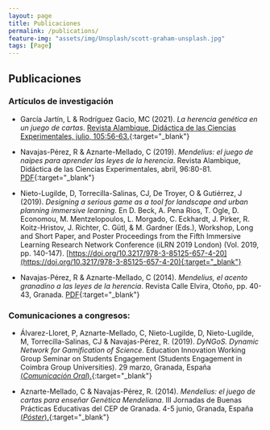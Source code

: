 ```yaml
---
layout: page
title: Publicaciones
permalink: /publications/
feature-img: "assets/img/Unsplash/scott-graham-unsplash.jpg"
tags: [Page]
---
```


## Publicaciones

### Artículos de investigación 

* García Jartín, L & Rodríguez Gacio, MC (2021). *La herencia genética en un juego de cartas*. [Revista Alambique, Didáctica de las Ciencias Experimentales, julio, 105:56-63.](https://www.grao.com/es/producto/la-herencia-genetica-en-un-juego-de-cartas-al10596979){:target="_blank"}

* Navajas-Pérez, R & Aznarte-Mellado, C (2019). *Mendelius: el juego de naipes para aprender las leyes de la herencia*. Revista Alambique, Didáctica de las Ciencias Experimentales, abril, 96:80-81. [PDF](http://wpd.ugr.es/~rnavajas/wp-content/uploads/2019/03/mendelius_alambique.pdf){:target="_blank"}

* Nieto-Lugilde, D, Torrecilla-Salinas, CJ, De Troyer, O & Gutiérrez, J (2019). *Designing a serious game as a tool for landscape and urban planning immersive learning*. En D. Beck, A. Pena Rios, T. Ogle, D. Economou, M. Mentzelopoulos, L. Morgado, C. Eckhardt, J. Pirker, R. Koitz-Hristov, J. Richter, C. Gütl, & M. Gardner (Eds.), Workshop, Long and Short Paper, and Poster Proceedings from the Fifth Immersive Learning Research Network Conference (iLRN 2019 London) (Vol. 2019, pp. 140-147). [https://doi.org/10.3217/978-3-85125-657-4-20](https://doi.org/10.3217/978-3-85125-657-4-20){:target="_blank"}

* Navajas-Pérez, R & Aznarte-Mellado, C (2014). *Mendelius, el acento granadino a las leyes de la herencia*. Revista Calle Elvira, Otoño, pp. 40-43, Granada. [PDF](http://wpd.ugr.es/~rnavajas/wp-content/uploads/2020/12/calleelvira.pdf){:target="_blank"}


### Comunicaciones a congresos:

* Álvarez-Lloret, P, Aznarte-Mellado, C, Nieto-Lugilde, D, Nieto-Lugilde, M, Torrecilla-Salinas, CJ & Navajas-Pérez, R. (2019). *DyNGoS. Dynamic Network for Gamification of Science*. Education Innovation Working Group Seminar on Students Engagement (Students Engagement in Coimbra Group Universities). 29 marzo, Granada, España [(*Comunicación Oral*).](http://wpd.ugr.es/~rnavajas/wp-content/uploads/2019/03/dyngos_seminar.pdf){:target="_blank"}
 
* Aznarte-Mellado, C & Navajas-Pérez, R. (2014). *Mendelius: el juego de cartas para enseñar Genética Mendeliana*. III Jornadas de Buenas Prácticas Educativas del CEP de Granada. 4-5 junio, Granada, España [(*Póster*).](http://wpd.ugr.es/~rnavajas/wp-content/uploads/2017/03/Aznarte_teach_2014.pdf){:target="_blank"}

